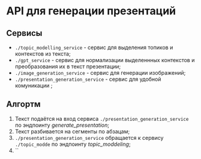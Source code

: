 # API для генерации презентаций

## Сервисы

- `./topic_modelling_service` - сервис для выделения топиков и контекстов из текста; 
- `./gpt_service` - сервис для нормализации выделеннных контекстов и преобразования их в текст презентации;
- `./image_generation_service` - сервис для генерации изображений;
- `./presentation_generation_service` - сервис для удобной комуникации ;


## Алгортм

1) Текст подаётся на вход сервиса `./presentation_generation_service` по эндпоинту *generate_presentation*;
2) Текст разбивается на сегменты по абзацам;
3) `./presentation_generation_service` обращается к сервису `./topic_modde` по эндпоинту *topic_moddeling*;
4) ``